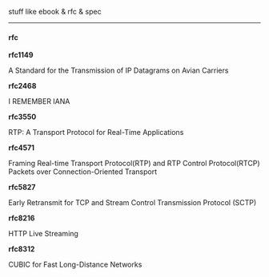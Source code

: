 stuff like ebook & rfc & spec

---

#### rfc

**rfc1149**

A Standard for the Transmission of IP Datagrams on Avian Carriers

**rfc2468**

I REMEMBER IANA

**rfc3550**

RTP: A Transport Protocol for Real-Time Applications

**rfc4571**

Framing  Real-time Transport Protocol(RTP) and RTP Control Protocol(RTCP) Packets over Connection-Oriented Transport

**rfc5827**

Early Retransmit for TCP and Stream Control Transmission Protocol (SCTP)

**rfc8216**

HTTP Live Streaming

**rfc8312**

CUBIC for Fast Long-Distance Networks
